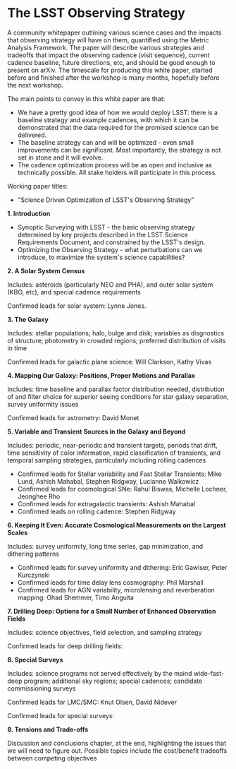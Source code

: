 # The LSST Observing Strategy

A community whitepaper outlining various science cases and the impacts that observing strategy will have on them, quantified using the Metric Analysis Framework. The paper will describe various strategies and tradeoffs that impact the observing cadence (visit sequence), current cadence baseline, future directions, etc, and should be good enough to present on arXiv. The timescale for producing this white paper, started before and finished after the workshop is many months, hopefully before the next workshop. 

The main points to convey in this white paper are that:

* We have a pretty good idea of how we would deploy LSST: there is a baseline strategy and example cadences, with which it can be demonstrated that the data required for the promised science can be delivered.
* The baseline strategy can and will be optimized - even small improvements can be significant. Most importantly, the strategy is not set in stone and it will evolve.
* The cadence optimization process will be as open and inclusive as technically possible. All stake holders will participate in this process.

Working paper titles:

* "Science Driven Optimization of LSST's Observing Strategy"

**1. Introduction**

  * Synoptic Surveying with LSST - the basic observing strategy determined by key projects described in the LSST Science Requirements Document, and constrained by the LSST's design.
  * Optimizing the Observing Strategy - what perturbations can we introduce, to maximize the system's science capabilities?

**2. A Solar System Census**

Includes: asteroids (particularly NEO and PHA), and outer solar system (KBO, etc), and special cadence requirements

Confirmed leads for solar system: Lynne Jones. 

**3. The Galaxy**

Includes: stellar populations; halo, bulge and disk; variables as disgnostics of structure; photometry in crowded regions; preferred distribution of visits in time

Confirmed leads for galactic plane science: Will Clarkson, Kathy Vivas

**4. Mapping Our Galaxy: Positions, Proper Motions and Parallax**

Includes: time baseline and parallax factor distribution needed, distribution of and filter choice for superior seeing conditions for star galaxy separation, survey uniformity issues

Confirmed leads for astrometry: David Monet

**5. Variable and Transient Sources in the Galaxy and Beyond**

Includes: periodic, near-periodic and transient targets, periods that drift, time sensitivity of color information, rapid classification of transients, and temporal sampling strategies, particularly including rolling cadences

* Confirmed leads for Stellar variability and Fast Stellar Transients: Mike Lund, Ashish Mahabal, Stephen Ridgway, Lucianne Walkowicz
* Confirmed leads for cosmological SNe: Rahul Biswas, Michelle Lochner, Jeonghee Rho
* Confirmed leads for extragalactic transients: Ashish Mahabal
* Confirmed leads on rolling cadence: Stephen Ridgway

**6. Keeping It Even: Accurate Cosmological Measurements on the Largest Scales**

Includes: survey uniformity, long time series, gap minimization, and dithering patterns

* Confirmed leads for survey uniformity and dithering: Eric Gawiser, Peter Kurczynski
* Confirmed leads for time delay lens cosmography: Phil Marshall
* Confirmed leads for AGN variability, microlensing and reverberation mapping: Ohad Shemmer, Timo Anguita

**7. Drilling Deep: Options for a Small Number of Enhanced Observation Fields**

Includes: science objectives, field selection, and sampling strategy

Confirmed leads for deep drilling fields: 

**8. Special Surveys**

Includes: science programs not served effectively by the maind wide-fast-deep program; additional sky regions; special cadences; candidate commissioning surveys

Confirmed leads for LMC/SMC: Knut Olsen, David Nidever

Confirmed leads for special surveys: 


**8. Tensions and Trade-offs**

Discussion and conclusions chapter, at the end, highlighting the issues that we will need to figure out.  Possible topics include the cost/benefit tradeoffs between competing objectives
